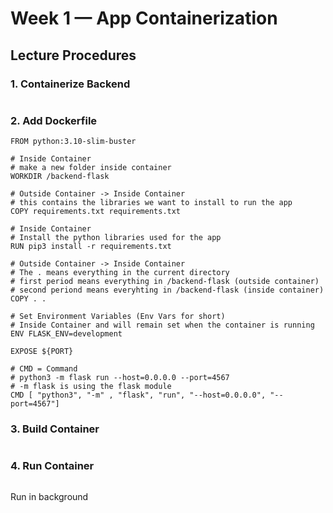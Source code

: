 # Week 1 — App Containerization

## Lecture Procedures

### 1. Containerize Backend
```

```
### 2. Add Dockerfile
```
FROM python:3.10-slim-buster

# Inside Container
# make a new folder inside container
WORKDIR /backend-flask

# Outside Container -> Inside Container
# this contains the libraries we want to install to run the app
COPY requirements.txt requirements.txt

# Inside Container
# Install the python libraries used for the app
RUN pip3 install -r requirements.txt

# Outside Container -> Inside Container
# The . means everything in the current directory
# first period means everything in /backend-flask (outside container)
# second periond means everyhting in /backend-flask (inside container)
COPY . .

# Set Environment Variables (Env Vars for short)
# Inside Container and will remain set when the container is running
ENV FLASK_ENV=development

EXPOSE ${PORT}

# CMD = Command
# python3 -m flask run --host=0.0.0.0 --port=4567
# -m flask is using the flask module
CMD [ "python3", "-m" , "flask", "run", "--host=0.0.0.0", "--port=4567"]
```

### 3. Build Container
```

```

### 4. Run Container
```

```

Run in background
```

```
